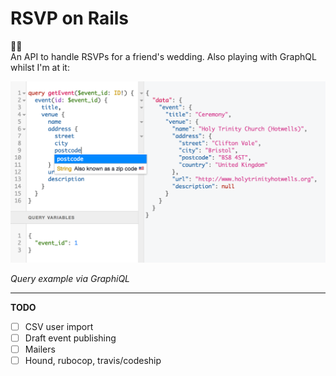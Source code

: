 # RSVP on Rails

👰🤵<br>
An API to handle RSVPs for a friend's wedding. Also playing with GraphQL whilst I'm at it:

![GraphiQL example](/screenshots/GraphiQL.png)

_Query example via GraphiQL_

---

**TODO**

- [ ] CSV user import
- [ ] Draft event publishing
- [ ] Mailers
- [ ] Hound, rubocop, travis/codeship
